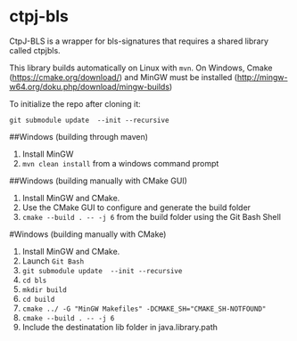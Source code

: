 # ctpj-bls
CtpJ-BLS is a wrapper for bls-signatures that requires a shared library called ctpjbls.

This library builds automatically on Linux with `mvn`.  On Windows, Cmake (https://cmake.org/download/) and MinGW must be installed (http://mingw-w64.org/doku.php/download/mingw-builds)

To initialize the repo after cloning it: 
```
git submodule update  --init --recursive
```
##Windows (building through maven)
1.  Install MinGW
2.  `mvn clean install` from a windows command prompt

##Windows (building manually with CMake GUI)
1. Install MinGW and CMake.
2. Use the CMake GUI to configure and generate the build folder
3. `cmake --build . -- -j 6` from the build folder using the Git Bash Shell

#Windows (building manually with CMake)
1) Install MinGW and CMake.
2) Launch `Git Bash`
3) `git submodule update  --init --recursive`
4) `cd bls`
5) `mkdir build`
6) `cd build`
7) `cmake ../ -G "MinGW Makefiles" -DCMAKE_SH="CMAKE_SH-NOTFOUND"`
8) `cmake --build . -- -j 6` 
9) Include the destinatation lib folder in java.library.path

